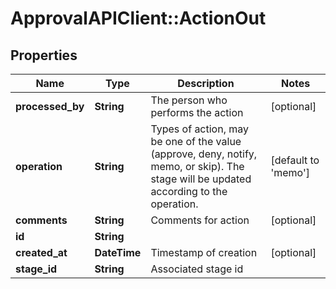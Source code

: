 # ApprovalAPIClient::ActionOut

## Properties
Name | Type | Description | Notes
------------ | ------------- | ------------- | -------------
**processed_by** | **String** | The person who performs the action | [optional] 
**operation** | **String** | Types of action, may be one of the value (approve, deny, notify, memo, or skip). The stage will be updated according to the operation. | [default to &#39;memo&#39;]
**comments** | **String** | Comments for action | [optional] 
**id** | **String** |  | 
**created_at** | **DateTime** | Timestamp of creation | [optional] 
**stage_id** | **String** | Associated stage id | 


